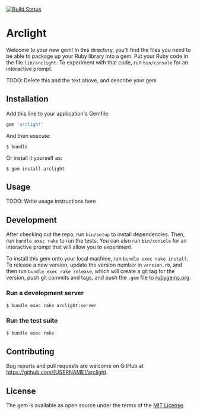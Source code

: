 [![Build Status](https://travis-ci.org/sul-dlss/arclight.svg?branch=master)](https://travis-ci.org/sul-dlss/arclight)

# Arclight

Welcome to your new gem! In this directory, you'll find the files you need to be able to package up your Ruby library into a gem. Put your Ruby code in the file `lib/arclight`. To experiment with that code, run `bin/console` for an interactive prompt.

TODO: Delete this and the text above, and describe your gem

## Installation

Add this line to your application's Gemfile:

```ruby
gem 'arclight'
```

And then execute:

    $ bundle

Or install it yourself as:

    $ gem install arclight

## Usage

TODO: Write usage instructions here

## Development

After checking out the repo, run `bin/setup` to install dependencies. Then, run `bundle exec rake` to run the tests. You can also run `bin/console` for an interactive prompt that will allow you to experiment.

To install this gem onto your local machine, run `bundle exec rake install`. To release a new version, update the version number in `version.rb`, and then run `bundle exec rake release`, which will create a git tag for the version, push git commits and tags, and push the `.gem` file to [rubygems.org](https://rubygems.org).

### Run a development server

```sh
$ bundle exec rake arclight:server
```

### Run the test suite

```sh
$ bundle exec rake
```

## Contributing

Bug reports and pull requests are welcome on GitHub at https://github.com/[USERNAME]/arclight.


## License

The gem is available as open source under the terms of the [MIT License](http://opensource.org/licenses/MIT).
